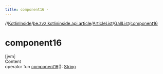 ```yaml
---
title: component16 -
---
```

//[KotlinInside](../../../index.md)/[be.zvz.kotlininside.api.article](../../index.md)/[ArticleList](../index.md)/[GallList](index.md)/[component16](component16.md)



# component16  
[jvm]  
Content  
operator fun [component16](component16.md)(): [String](https://kotlinlang.org/api/latest/jvm/stdlib/kotlin/-string/index.html)  



